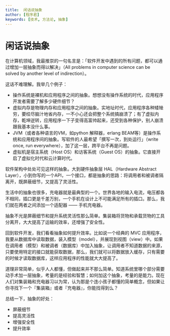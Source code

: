 ```yaml
---
title:  闲话说抽象
author: [程序君]
keywords: [技术, 方法论, 抽象]
---
```


# 闲话说抽象

在计算机领域，我最推崇的一句名言是：「软件开发中遇到的所有问题，都可以通过增加一层抽象而得以解决」（All problems in computer science can be solved by another level of indirection）。

这话不难理解。我举几个例子：

* 操作系统是裸机和应用程序之间的抽象。想想没有操作系统的时代，应用程序开发者需要了解多少硬件细节？
* 虚拟内存是物理内存和应用程序之间的抽象。实地址时代，应用程序各种矮矬穷，要绞尽脑汁地省内存，一不小心还会把整个系统搞崩溃了；有了虚拟内存，乾坤逆转，应用程序一下子变得高富帅起来，还受到各种保护，别人崩溃跟我基本没什么事。
* JVM（或者各种语言的VM，如python 解释器，erlang BEAM等）是操作系统和应用程序间的抽象。写软件的人最希望「撰写一次，到处运行」（write once, run everywhere），加了这一层，跨平台不再是问题。
* 虚拟机是宿主系统（Host OS）和访客系统（Guest OS）的抽象。它直接开启了虚拟化时代和云计算时代。

软件架构中处处可见这样的抽象。大到硬件抽象层 HAL（Hardware Abstract Layer），小到你写的一个API，一个接口，都是抽象的思路：将调用者和被调者隔离开，既屏蔽细节，又提高了灵活性。

生活中的抽象也很多，充电器就是最典型的一个。世界各地的输入电流，电压都各不相同，插口更是千差万别，一个手机在设计上不可能满足所有的插口。那么，我们就在两者之间添加一个适配器 —— 手机充电器。

抽象不光是屏蔽细节和提升系统灵活性那么简单。集装箱将货物和承载货物的工具分离开，大大提高了运输的效率，还增强了安全性。

回到软件开发，我们看看抽象如何提升效率。比如说一个经典的 MVC 应用程序，我要从数据库中读取数据，装入模型（model），并展现到视图（view）中。如果在调用者（模型）和被调者（数据库）中加入抽象，让调用者不知道数据的来源，只要使用特定的接口就能获取数据，那么，我们就可以将数据放入缓存，只有需要的时候才读取数据库，这样应用程序的性能就大大提高了。

道理非常简单，似乎人人都懂，但做起来并不那么简单。知道系统里哪个部分需要动手术加一层抽象，考量的是经验和智慧；如何加这个抽象，考量的是能力。现在人们对集装箱和充电器习以为常，认为那是个连小孩子都懂的简单概念，但如果让你寻找下一个『集装箱』或者『充电器』，你能找得到么？

总结一下，抽象的好处：

* 屏蔽细节
* 提高灵活性
* 增强安全性
* 提升效率
